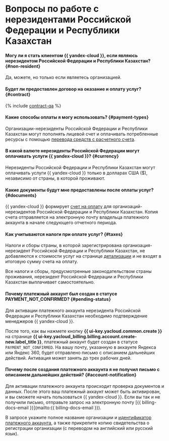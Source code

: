 # Вопросы по работе с нерезидентами Российской Федерации и Республики Казахстан


#### Могу ли я стать клиентом {{ yandex-cloud }}, если являюсь нерезидентом Российской Федерации и Республики Казахстан? {#non-resident}

Да, можете, но только если являетесь организацией. 

#### Будет ли предоставлен договор на оказание и оплату услуг? {#contract}

{% include [contract-qa](../../billing/_includes/contract-qa.md) %}

#### Какие способы оплаты я могу использовать? {#payment-types}

Организации-нерезиденты Российской Федерации и Республики Казахстан могут пополнять лицевой счет и оплачивать потребленные ресурсы с помощью [перевода средств с расчетного счета](../../billing/payment/payment-methods-business.md).

#### В какой валюте нерезиденты Российской Федерации могут оплачивать услуги {{ yandex-cloud }}? {#currency}

Нерезиденты Российской Федерации и Республики Казахстан могут оплачивать услуги {{ yandex-cloud }} только в долларах США ($), независимо от страны, в которой проживают.

#### Какие документы будут мне предоставлены после оплаты услуг? {#documents}

{{ yandex-cloud }} формирует [счет на оплату](../../billing/concepts/bill.md) для организаций-нерезидентов Российской Федерации и Республики Казахстан. Копия счета отправляется на электронную почту владельца платежного аккаунта в начале следующего отчетного периода. 


#### Как учитываются налоги при оплате услуг? {#taxes}

Налоги и сборы страны, в которой зарегистрирована организация-нерезидент Российской Федерации и Республики Казахстан, не добавляются к стоимости услуг на странице [детализации](../../billing/operations/check-charges.md) и не входят в итоговую сумму счета на оплату. 

Все налоги и сборы, предусмотренные законодательством страны проживания, нерезидент Российской Федерации и Республики Казахстан выплачивает самостоятельно. 

#### Почему платежный аккаунт был создан в статусе PAYMENT_NOT_CONFIRMED? {#pending-status}

Для активации платежного аккаунта нерезидента Российской Федерации и Республики Казахстан необходимо подтверждение менеджеров {{ yandex-cloud }}. 

После того, как вы нажмете кнопку **{{ ui-key.yacloud.common.create }}** на странице **{{ ui-key.yacloud_billing.billing.account.create-new.label_title }}**, платежный аккаунт будет создан в статусе `PAYMENT_NOT_CONFIRMED`. На вашу почту, указанную в аккаунте Яндекса или Яндекс 360, будет отправлено письмо с описанием дальнейших действий. Активация может занять до трех рабочих дней.

#### Почему после создания платежного аккаунта я не получил письмо с описанием дальнейших действий? {#account-notification}

Для активации платежного аккаунта происходит проверка документов и данных. После этого ваш платежный аккаунт может быть активирован, и вы сможете начать пользоваться {{ yandex-cloud }}.
Если вы так и не получили письмо, отправьте запрос на электронную почту [{{ billing-docs-email }}](mailto:{{ billing-docs-email }}).

В запросе укажите полное название организации и [идентификатор платежного аккаунта](../../billing/concepts/billing-account.md#billing-account-id), а также прикрепите копию свидетельства о регистрации организации (с переводом на английский или русский язык).